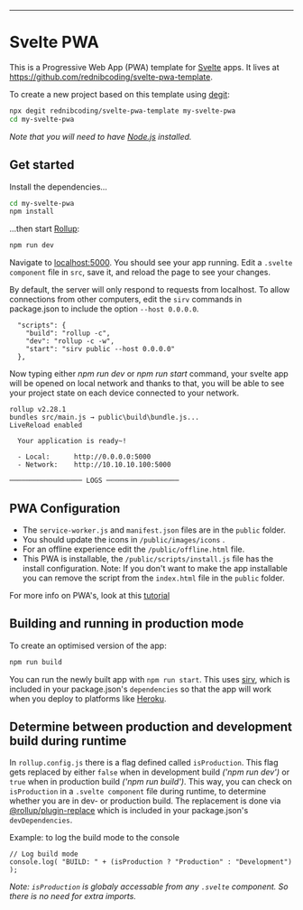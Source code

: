 ---

# Svelte PWA

This is a Progressive Web App (PWA) template for [Svelte](https://svelte.dev) apps. It lives at https://github.com/rednibcoding/svelte-pwa-template.

To create a new project based on this template using [degit](https://github.com/Rich-Harris/degit):

```bash
npx degit rednibcoding/svelte-pwa-template my-svelte-pwa
cd my-svelte-pwa
```

*Note that you will need to have [Node.js](https://nodejs.org) installed.*


## Get started

Install the dependencies...

```bash
cd my-svelte-pwa
npm install
```

...then start [Rollup](https://rollupjs.org):

```bash
npm run dev
```

Navigate to [localhost:5000](http://localhost:5000). You should see your app running. Edit a `.svelte component` file in `src`, save it, and reload the page to see your changes.

By default, the server will only respond to requests from localhost. To allow connections from other computers, edit the `sirv` commands in package.json to include the option `--host 0.0.0.0`.

```
  "scripts": {
    "build": "rollup -c",
    "dev": "rollup -c -w",
    "start": "sirv public --host 0.0.0.0"
  },
```

Now typing either _npm run dev_ or _npm run start_ command, your svelte app will be opened on local network and thanks to that,
you will be able to see your project state on each device connected to your network.

```
rollup v2.28.1
bundles src/main.js → public\build\bundle.js...
LiveReload enabled

  Your application is ready~!

  - Local:      http://0.0.0.0:5000       
  - Network:    http://10.10.10.100:5000   

────────────────── LOGS ──────────────────
```

## PWA Configuration

- The `service-worker.js` and `manifest.json` files are in the `public` folder.
- You should update the icons in `/public/images/icons` .
- For an offline experience edit the `/public/offline.html` file.
- This PWA is installable, the `/public/scripts/install.js` file has the install configuration.
    Note: If you don't want to make the app installable you can remove the script from the `index.html` file in the `public` folder.
    
For more info on PWA's, look at this [tutorial](https://codelabs.developers.google.com/codelabs/your-first-pwapp)


## Building and running in production mode

To create an optimised version of the app:

```bash
npm run build
```

You can run the newly built app with `npm run start`. This uses [sirv](https://github.com/lukeed/sirv), which is included in your package.json's `dependencies` so that the app will work when you deploy to platforms like [Heroku](https://heroku.com).

## Determine between production and development build during runtime

In `rollup.config.js` there is a flag defined called `isProduction`. This flag gets replaced by either `false`
when in development build _('npm run dev')_ or `true` when in production build _('npm run build')_.
This way, you can check on `isProduction` in a `.svelte component` file during runtime, to determine whether you are in dev- or production build.
The replacement is done via [@rollup/plugin-replace](https://github.com/rollup/plugins/tree/master/packages/replace) which is included in your package.json's `devDependencies`.

Example: to log the build mode to the console
```
// Log build mode
console.log( "BUILD: " + (isProduction ? "Production" : "Development") );
```

*Note: `isProduction` is globaly accessable from any `.svelte` component. So there is no need for extra imports.*